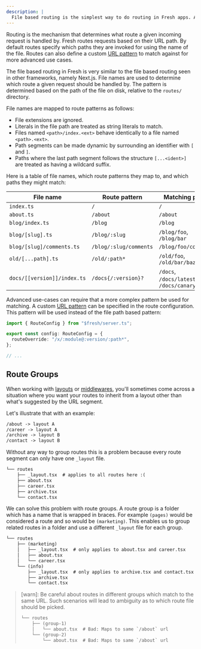 ```yaml
---
description: |
  File based routing is the simplest way to do routing in Fresh apps. Additionally custom patterns can be configured per route.
---
```


Routing is the mechanism that determines what route a given incoming request is
handled by. Fresh routes requests based on their URL path. By default routes
specify which paths they are invoked for using the name of the file. Routes can
also define a custom [URL pattern][urlpattern] to match against for more
advanced use cases.

The file based routing in Fresh is very similar to the file based routing seen
in other frameworks, namely Next.js. File names are used to determine which
route a given request should be handled by. The pattern is determined based on
the path of the file on disk, relative to the `routes/` directory.

File names are mapped to route patterns as follows:

- File extensions are ignored.
- Literals in the file path are treated as string literals to match.
- Files named `<path>/index.<ext>` behave identically to a file named
  `<path>.<ext>`.
- Path segments can be made dynamic by surrounding an identifier with `[` and
  `]`.
- Paths where the last path segment follows the structure `[...<ident>]` are
  treated as having a wildcard suffix.

Here is a table of file names, which route patterns they map to, and which paths
they might match:

| File name                   | Route pattern          | Matching paths                          |
| --------------------------- | ---------------------- | --------------------------------------- |
| `index.ts`                  | `/`                    | `/`                                     |
| `about.ts`                  | `/about`               | `/about`                                |
| `blog/index.ts`             | `/blog`                | `/blog`                                 |
| `blog/[slug].ts`            | `/blog/:slug`          | `/blog/foo`, `/blog/bar`                |
| `blog/[slug]/comments.ts`   | `/blog/:slug/comments` | `/blog/foo/comments`                    |
| `old/[...path].ts`          | `/old/:path*`          | `/old/foo`, `/old/bar/baz`              |
| `docs/[[version]]/index.ts` | `/docs{/:version}?`    | `/docs`, `/docs/latest`, `/docs/canary` |

Advanced use-cases can require that a more complex pattern be used for matching.
A custom [URL pattern][urlpattern] can be specified in the route configuration.
This pattern will be used instead of the file path based pattern:

```ts routes/x.ts
import { RouteConfig } from "$fresh/server.ts";

export const config: RouteConfig = {
  routeOverride: "/x/:module@:version/:path*",
};

// ...
```

## Route Groups

When working with [layouts](/docs/concepts/layouts) or
[middlewares](/docs/concepts/middleware), you'll sometimes come across a
situation where you want your routes to inherit from a layout other than what's
suggested by the URL segment.

Let's illustrate that with an example:

```txt
/about -> layout A
/career -> layout A
/archive -> layout B
/contact -> layout B
```

Without any way to group routes this is a problem because every route segment
can only have one `_layout` file.

```txt Project structure
└── routes
    ├── _layout.tsx  # applies to all routes here :(
    ├── about.tsx
    ├── career.tsx
    ├── archive.tsx
    └── contact.tsx
```

We can solve this problem with route groups. A route group is a folder which has
a name that is wrapped in braces. For example `(pages)` would be considered a
route and so would be `(marketing)`. This enables us to group related routes in
a folder and use a different `_layout` file for each group.

```txt Project structure
└── routes
    ├── (marketing)
    │   ├── _layout.tsx  # only applies to about.tsx and career.tsx
    │   ├── about.tsx
    │   └── career.tsx
    └── (info)
        ├── _layout.tsx  # only applies to archive.tsx and contact.tsx
        ├── archive.tsx
        └── contact.tsx
```

> [warn]: Be careful about routes in different groups which match to the same
> URL. Such scenarios will lead to ambiguity as to which route file should be
> picked.
>
> ```txt Project structure
> └── routes
>     ├── (group-1)
>     │   └── about.tsx  # Bad: Maps to same `/about` url
>     └── (group-2)
>         └── about.tsx  # Bad: Maps to same `/about` url
> ```

[urlpattern]: https://developer.mozilla.org/en-US/docs/Web/API/URL_Pattern_API
